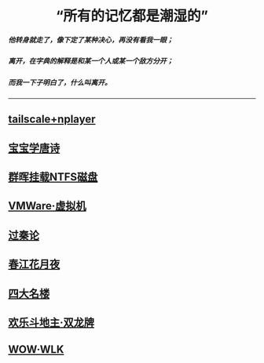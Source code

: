 # <center>“所有的记忆都是潮湿的”
##### 他转身就走了，像下定了某种决心，再没有看我一眼；
##### 离开，在字典的解释是和某一个人或某一个敌方分开；
##### 而我一下子明白了，什么叫离开。
------
## [tailscale+nplayer](https://samoa.lanzouy.com/b01rgbcib/)
## [宝宝学唐诗](其他/宝宝学唐诗.md)
## [群晖挂载NTFS磁盘](其他/群晖挂载NTFS磁盘.md)
## [VMWare·虚拟机](其他/vmware.com.md)
## [过秦论](其他/过秦论.md)
## [春江花月夜](其他/春江花月夜.md)
## [四大名楼](其他/四大名楼/汇总.md)
## [欢乐斗地主·双龙牌](其他/欢乐斗地主·双龙牌.md)
## [WOW·WLK](WOW/汇总.md)
